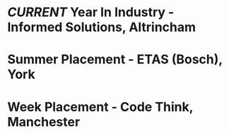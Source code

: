 # *CURRENT* Year In Industry - Informed Solutions, Altrincham

# Summer Placement - ETAS (Bosch), York

# Week Placement - Code Think, Manchester